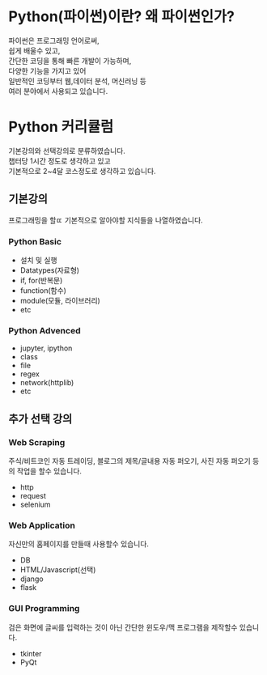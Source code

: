 # Python(파이썬)이란? 왜 파이썬인가?
파이썬은 프로그래밍 언어로써,  
쉽게 배울수 있고,  
간단한 코딩을 통해 빠른 개발이 가능하며,  
다양한 기능을 가지고 있어  
일반적인 코딩부터 웹,데이터 분석, 머신러닝 등  
여러 분야에서 사용되고 있습니다.  

# Python 커리큘럼
기본강의와 선택강의로 분류하였습니다.  
챕터당 1시간 정도로 생각하고 있고  
기본적으로 2~4달 코스정도로 생각하고 있습니다.  

## 기본강의
프로그래밍을 할ㄸ 기본적으로 알아야할 지식들을 나열하였습니다.  

### Python Basic
* 설치 및 실행
* Datatypes(자료형)
* if, for(반복문)
* function(함수)
* module(모듈, 라이브러리)
* etc

### Python Advenced
* jupyter, ipython
* class
* file
* regex
* network(httplib)
* etc

## 추가 선택 강의
### Web Scraping
주식/비트코인 자동 트레이딩, 블로그의 제목/글내용 자동 퍼오기, 사진 자동 퍼오기 등의 작업을 할수 있습니다.
* http
* request
* selenium

### Web Application
자신만의 홈페이지를 만들때 사용할수 있습니다.
* DB
* HTML/Javascript(선택)
* django
* flask

### GUI Programming
검은 화면에 글씨를 입력하는 것이 아닌 간단한 윈도우/맥 프로그램을 제작할수 있습니다.
* tkinter
* PyQt
